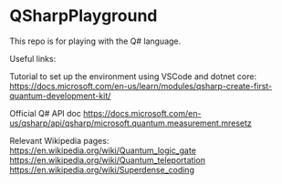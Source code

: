# QSharpPlayground

This repo is for playing with the Q# language.

Useful links:

Tutorial to set up the environment using VSCode and dotnet core:
https://docs.microsoft.com/en-us/learn/modules/qsharp-create-first-quantum-development-kit/

Official Q# API doc
https://docs.microsoft.com/en-us/qsharp/api/qsharp/microsoft.quantum.measurement.mresetz

Relevant Wikipedia pages:
https://en.wikipedia.org/wiki/Quantum_logic_gate
https://en.wikipedia.org/wiki/Quantum_teleportation
https://en.wikipedia.org/wiki/Superdense_coding

